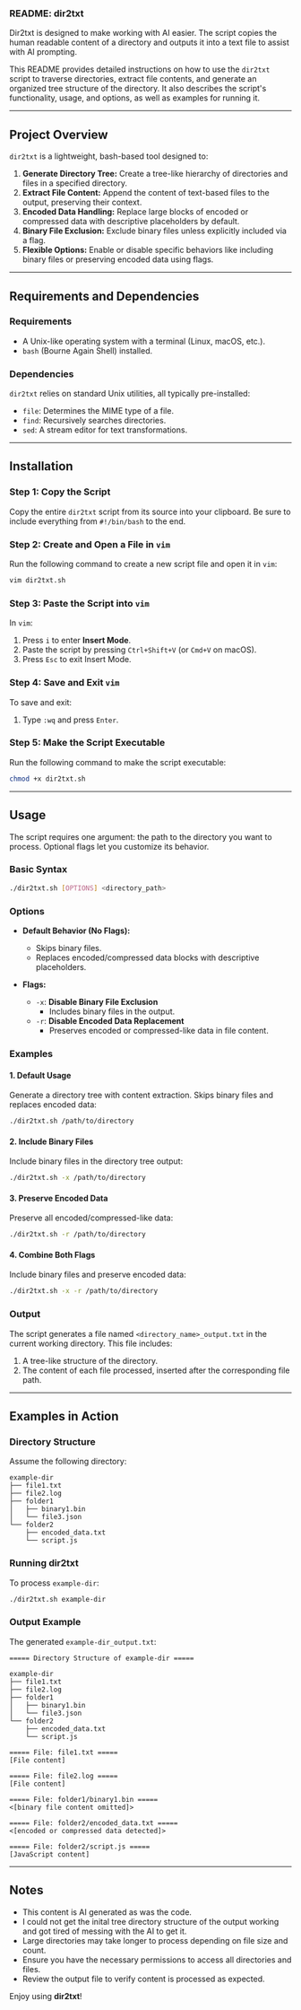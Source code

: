 ### **README: dir2txt**

Dir2txt is designed to make working with AI easier. The script copies the human readable content of a directory and outputs it into a text file to assist with AI prompting. 

This README provides detailed instructions on how to use the `dir2txt` script to traverse directories, extract file contents, and generate an organized tree structure of the directory. It also describes the script's functionality, usage, and options, as well as examples for running it.

---

## **Project Overview**

`dir2txt` is a lightweight, bash-based tool designed to:
1. **Generate Directory Tree:** Create a tree-like hierarchy of directories and files in a specified directory.
2. **Extract File Content:** Append the content of text-based files to the output, preserving their context.
3. **Encoded Data Handling:** Replace large blocks of encoded or compressed data with descriptive placeholders by default.
4. **Binary File Exclusion:** Exclude binary files unless explicitly included via a flag.
5. **Flexible Options:** Enable or disable specific behaviors like including binary files or preserving encoded data using flags.

---

## **Requirements and Dependencies**

### **Requirements**
- A Unix-like operating system with a terminal (Linux, macOS, etc.).
- `bash` (Bourne Again Shell) installed.

### **Dependencies**
`dir2txt` relies on standard Unix utilities, all typically pre-installed:
- `file`: Determines the MIME type of a file.
- `find`: Recursively searches directories.
- `sed`: A stream editor for text transformations.

---

## **Installation**

### Step 1: Copy the Script
Copy the entire `dir2txt` script from its source into your clipboard. Be sure to include everything from `#!/bin/bash` to the end.

### Step 2: Create and Open a File in `vim`
Run the following command to create a new script file and open it in `vim`:
```bash
vim dir2txt.sh
```

### Step 3: Paste the Script into `vim`
In `vim`:
1. Press `i` to enter **Insert Mode**.
2. Paste the script by pressing `Ctrl+Shift+V` (or `Cmd+V` on macOS).
3. Press `Esc` to exit Insert Mode.

### Step 4: Save and Exit `vim`
To save and exit:
1. Type `:wq` and press `Enter`.

### Step 5: Make the Script Executable
Run the following command to make the script executable:
```bash
chmod +x dir2txt.sh
```

---

## **Usage**

The script requires one argument: the path to the directory you want to process. Optional flags let you customize its behavior.

### **Basic Syntax**
```bash
./dir2txt.sh [OPTIONS] <directory_path>
```

### **Options**
- **Default Behavior (No Flags):**
  - Skips binary files.
  - Replaces encoded/compressed data blocks with descriptive placeholders.

- **Flags:**
  - `-x`: **Disable Binary File Exclusion**
    - Includes binary files in the output.
  - `-r`: **Disable Encoded Data Replacement**
    - Preserves encoded or compressed-like data in file content.

### **Examples**

#### 1. **Default Usage**
Generate a directory tree with content extraction. Skips binary files and replaces encoded data:
```bash
./dir2txt.sh /path/to/directory
```

#### 2. **Include Binary Files**
Include binary files in the directory tree output:
```bash
./dir2txt.sh -x /path/to/directory
```

#### 3. **Preserve Encoded Data**
Preserve all encoded/compressed-like data:
```bash
./dir2txt.sh -r /path/to/directory
```

#### 4. **Combine Both Flags**
Include binary files and preserve encoded data:
```bash
./dir2txt.sh -x -r /path/to/directory
```

### **Output**
The script generates a file named `<directory_name>_output.txt` in the current working directory. This file includes:
1. A tree-like structure of the directory.
2. The content of each file processed, inserted after the corresponding file path.

---

## **Examples in Action**

### **Directory Structure**
Assume the following directory:
```
example-dir
├── file1.txt
├── file2.log
├── folder1
│   ├── binary1.bin
│   └── file3.json
└── folder2
    ├── encoded_data.txt
    └── script.js
```

### **Running dir2txt**
To process `example-dir`:
```bash
./dir2txt.sh example-dir
```

### **Output Example**
The generated `example-dir_output.txt`:
```
===== Directory Structure of example-dir =====

example-dir
├── file1.txt
├── file2.log
├── folder1
│   ├── binary1.bin
│   └── file3.json
└── folder2
    ├── encoded_data.txt
    └── script.js

===== File: file1.txt =====
[File content]

===== File: file2.log =====
[File content]

===== File: folder1/binary1.bin =====
<[binary file content omitted]>

===== File: folder2/encoded_data.txt =====
<[encoded or compressed data detected]>

===== File: folder2/script.js =====
[JavaScript content]
```

---

## **Notes**
- This content is AI generated as was the code.
- I could not get the inital tree directory structure of the output working and got tired of messing with the AI to get it.
- Large directories may take longer to process depending on file size and count.
- Ensure you have the necessary permissions to access all directories and files.
- Review the output file to verify content is processed as expected.

Enjoy using **dir2txt**!
